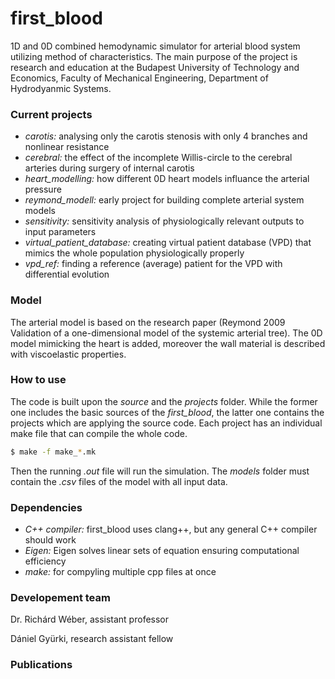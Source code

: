 # first_blood
1D and 0D combined hemodynamic simulator for arterial blood system utilizing method of characteristics. The main purpose of the project is research and education at the Budapest University of Technology and Economics, Faculty of Mechanical Engineering, Department of Hydrodyanmic Systems.

### Current projects
- *carotis:* analysing only the carotis stenosis with only 4 branches and nonlinear resistance
- *cerebral:* the effect of the incomplete Willis-circle to the cerebral arteries during surgery of internal carotis
- *heart_modelling:* how different 0D heart models influance the arterial pressure
- *reymond_modell:* early project for building complete arterial system models
- *sensitivity:* sensitivity analysis of physiologically relevant outputs to input parameters
- *virtual_patient_database:* creating virtual patient database (VPD) that mimics the whole population physiologically properly
- *vpd_ref:* finding a reference (average) patient for the VPD with differential evolution

### Model
The arterial model is based on the research paper (Reymond 2009 Validation of a one-dimensional model of the systemic arterial tree). The 0D model mimicking the heart is added, moreover the wall material is described with viscoelastic properties.

### How to use
The code is built upon the *source* and the *projects* folder. While the former one includes the basic sources of the *first_blood*, the latter one contains the projects which are applying the source code. Each project has an individual make file that can compile the whole code.

```sh
$ make -f make_*.mk
```

Then the running *.out* file will run the simulation. The *models* folder must contain the *.csv* files of the model with all input data.

### Dependencies
- *C++ compiler:* first_blood uses clang++, but any general C++ compiler should work
- *Eigen:* Eigen solves linear sets of equation ensuring computational efficiency
- *make:* for compyling multiple cpp files at once

### Developement team
Dr. Richárd Wéber, assistant professor

Dániel Gyürki, research assistant fellow

### Publications
